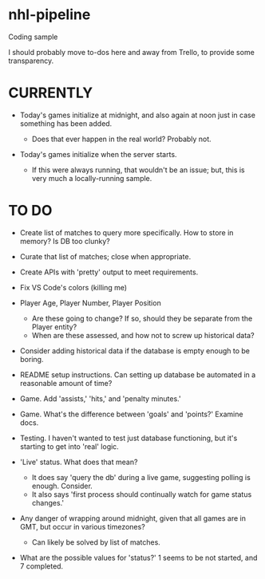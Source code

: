 # nhl-pipeline
Coding sample

I should probably move to-dos here and away from Trello, to provide some transparency.

# CURRENTLY

- Today's games initialize at midnight, and also again at noon just in case something has been added.
    - Does that ever happen in the real world?  Probably not.

- Today's games initialize when the server starts.
    - If this were always running, that wouldn't be an issue; but, this is very much a locally-running sample.

# TO DO

- Create list of matches to query more specifically.  How to store in memory?  Is DB too clunky?

- Curate that list of matches; close when appropriate.

- Create APIs with 'pretty' output to meet requirements.

- Fix VS Code's colors (killing me)

- Player Age, Player Number, Player Position
    -   Are these going to change?  If so, should they be separate from the Player entity?
    -   When are these assessed, and how not to screw up historical data?

- Consider adding historical data if the database is empty enough to be boring.

- README setup instructions.  Can setting up database be automated in a reasonable amount of time?

- Game.  Add 'assists,' 'hits,' and 'penalty minutes.'

- Game.  What's the difference between 'goals' and 'points?'  Examine docs.

- Testing.  I haven't wanted to test just database functioning, but it's starting to get into 'real' logic.

- 'Live' status.  What does that mean?
    - It does say 'query the db' during a live game, suggesting polling is enough.  Consider.
    - It also says 'first process should continually watch for game status changes.'

- Any danger of wrapping around midnight, given that all games are in GMT, but occur in various timezones?
    - Can likely be solved by list of matches.

- What are the possible values for 'status?'  1 seems to be not started, and 7 completed.

